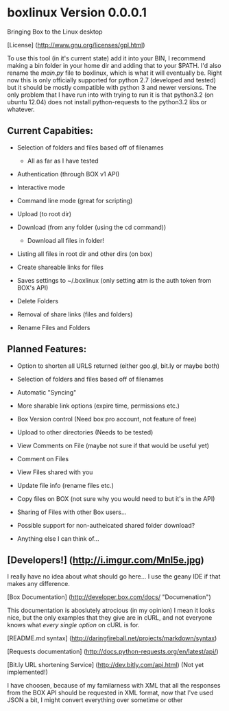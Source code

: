 boxlinux Version 0.0.0.1
========

Bringing Box to the Linux desktop

[License] (http://www.gnu.org/licenses/gpl.html)

To use this tool (in it's current state) add it into your BIN, I recommend making a bin folder in your home dir and adding that to your $PATH. I'd also rename the *main.py* file to boxlinux, which is what it will eventually be.
Right now this is only officially supported for python 2.7 (developed and tested) but it should be mostly compatible with python 3 and newer versions.
The only problem that I have run into with trying to run it is that python3.2 (on ubuntu 12.04) does not install python-requests to the python3.2 libs or whatever.

## Current Capabities:

* Selection of folders and files based off of filenames 

	* All as far as I have tested

* Authentication (through BOX v1 API)

* Interactive mode
	
* Command line mode (great for scripting)
	
* Upload (to root dir)
	
* Download (from any folder (using the cd command))
	
	* Download all files in folder!
	
* Listing all files in root dir and other dirs (on box)
	
* Create shareable links for files
	
* Saves settings to ~/.boxlinux (only setting atm is the auth token from BOX's API)

* Delete Folders

* Removal of share links (files and folders)

* Rename Files and Folders
	
## Planned Features:

* Option to shorten all URLS returned (either goo.gl, bit.ly or maybe both)

* Selection of folders and files based off of filenames 

* Automatic "Syncing"
	
* More sharable link options (expire time, permissions etc.)
	
* Box Version control (Need box pro account, not feature of free)
	
* Upload to other directories (Needs to be tested)
	
* View Comments on File (maybe not sure if that would be useful yet)

* Comment on Files

* View Files shared with you

* Update file info (rename files etc.)
	
* Copy files on BOX (not sure why you would need to but it's in the API)

* Sharing of Files with other Box users...
	
* Possible support for non-autheicated shared folder download?
	
* Anything else I can think of...





[Developers!] (http://i.imgur.com/Mnl5e.jpg)
----------

I really have no idea about what should go here... I use the geany IDE if that makes any difference. 

[Box Documentation] (http://developer.box.com/docs/ "Documenation")

This documentation is aboslutely atrocious (in my opinion) I mean it looks nice, but the only examples that they give are in cURL, and not everyone knows what *every single option* on cURL is for.

[README.md syntax] (http://daringfireball.net/projects/markdown/syntax)

[Requests documentation] (http://docs.python-requests.org/en/latest/api/)

[Bit.ly URL shortening Service] (http://dev.bitly.com/api.html) (Not yet implemented!)

I have choosen, because of my familarness with XML that all the responses from the BOX API should be requested in XML format, now that I've used JSON a bit, I might convert everything over sometime or other